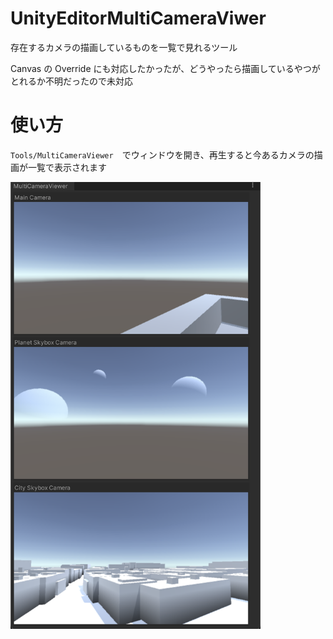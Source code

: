 # UnityEditorMultiCameraViwer

存在するカメラの描画しているものを一覧で見れるツール

Canvas の Override にも対応したかったが、どうやったら描画しているやつがとれるか不明だったので未対応

# 使い方

`Tools/MultiCameraViewer`　でウィンドウを開き、再生すると今あるカメラの描画が一覧で表示されます

<img src="https://github.com/yayorozu/ImageUploader/blob/master/MultiCameraViewer/Top.png" width="400">
